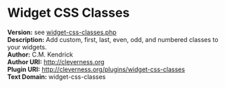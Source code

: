# Widget CSS Classes

**Version:** see [widget-css-classes.php](/widget-css-classes.php)  
**Description:** Add custom, first, last, even, odd, and numbered classes to your widgets.  
**Author:** C.M. Kendrick  
**Author URI:** http://cleverness.org  
**Plugin URI:** http://cleverness.org/plugins/widget-css-classes  
**Text Domain:** widget-css-classes  
